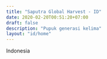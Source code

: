 ```yaml
---
title: "Saputra Global Harvest - ID"
date: 2020-02-20T00:51:20+07:00
draft: false
description: "Pupuk generasi kelima"
layout: "id/home"
---
```


Indonesia